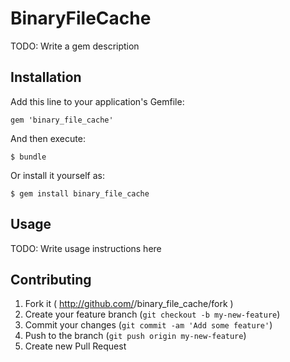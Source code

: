 # BinaryFileCache

TODO: Write a gem description

## Installation

Add this line to your application's Gemfile:

    gem 'binary_file_cache'

And then execute:

    $ bundle

Or install it yourself as:

    $ gem install binary_file_cache

## Usage

TODO: Write usage instructions here

## Contributing

1. Fork it ( http://github.com/<my-github-username>/binary_file_cache/fork )
2. Create your feature branch (`git checkout -b my-new-feature`)
3. Commit your changes (`git commit -am 'Add some feature'`)
4. Push to the branch (`git push origin my-new-feature`)
5. Create new Pull Request
